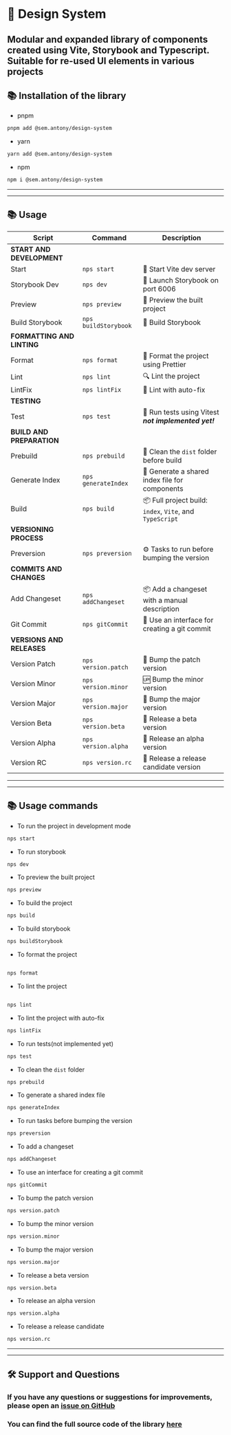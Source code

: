 # 🧱 Design System

## Modular and expanded library of components created using Vite, Storybook and Typescript. Suitable for re-used UI elements in various projects

## 📚 Installation of the library

* pnpm

```bash
pnpm add @sem.antony/design-system
```

* yarn

```bash
yarn add @sem.antony/design-system
```

* npm

```bash
npm i @sem.antony/design-system
```

***************************************************************************************************************

***************************************************************************************************************

## 📚 Usage

 
| Script                     | Command              | Description                                              |
|----------------------------|----------------------|----------------------------------------------------------|
| **START AND DEVELOPMENT**  |                      |                                                          |
| Start                      | `nps start`          | 🚀 Start Vite dev server                                 |
| Storybook Dev              | `nps dev`            | 📘 Launch Storybook on port 6006                         |
| Preview                    | `nps preview`        | 👀 Preview the built project                             |
| Build Storybook            | `nps buildStorybook` | 📘 Build Storybook                                       |
| **FORMATTING AND LINTING** |                      |                                                          |
| Format                     | `nps format`         | 🎨 Format the project using Prettier                     |
| Lint                       | `nps lint`           | 🔍 Lint the project                                      |
| LintFix                    | `nps lintFix`        | 🧹 Lint with auto-fix                                    |
| **TESTING**                |                      |                                                          |
| Test                       | `nps test`           | 🧪 Run tests using Vitest ***not implemented yet!***     |
| **BUILD AND PREPARATION**  |                      |                                                          |
| Prebuild                   | `nps prebuild`       | 🧨 Clean the `dist` folder before build                  |
| Generate Index             | `nps generateIndex`  | 📄 Generate a shared index file for components           |
| Build                      | `nps build`          | 📦 Full project build: `index`, `Vite`, and `TypeScript` |
| **VERSIONING PROCESS**     |                      |                                                          |
| Preversion                 | `nps preversion`     | ⚙️ Tasks to run before bumping the version               |
| **COMMITS AND CHANGES**    |                      |                                                          |
| Add Changeset              | `nps addChangeset`   | 📦 Add a changeset with a manual description             |
| Git Commit                 | `nps gitCommit`      | 📮 Use an interface for creating a git commit            |
| **VERSIONS AND RELEASES**  |                      |                                                          |
| Version Patch              | `nps version.patch`  | 🔖 Bump the patch version                                |
| Version Minor              | `nps version.minor`  | 🆙 Bump the minor version                                |
| Version Major              | `nps version.major`  | 🚀 Bump the major version                                |
| Version Beta               | `nps version.beta`   | 🧪 Release a beta version                                |
| Version Alpha              | `nps version.alpha`  | 🧬 Release an alpha version                              |
| Version RC                 | `nps version.rc`     | 🧪 Release a release candidate version                   |

----------------------------------------------------------------------------------------------------------------------------------

----------------------------------------------------------------------------------------------------------------------------------
## 📚 Usage commands

- To run the project in development mode

```bash
nps start
```

- To run storybook

```bash
nps dev
```

- To preview the built project

```bash
nps preview
```

- To build the project

```bash
nps build
```

- To build storybook

```bash
nps buildStorybook
```

- To format the project

```bash

nps format
```

- To lint the project

```bash

nps lint
```

- To lint the project with auto-fix

```bash
nps lintFix
```

- To run tests(not implemented yet)

```bash
nps test
```

- To clean the `dist` folder

```bash
nps prebuild
```

- To generate a shared index file

```bash
nps generateIndex
```

- To run tasks before bumping the version

```bash
nps preversion
```

- To add a changeset

```bash
nps addChangeset
```

- To use an interface for creating a git commit

```bash
nps gitCommit
```

- To bump the patch version

```bash
nps version.patch
```

- To bump the minor version

```bash
nps version.minor
```

- To bump the major version

```bash
nps version.major
```

- To release a beta version

```bash
nps version.beta
```

- To release an alpha version

```bash
nps version.alpha
```

- To release a release candidate

```bash
nps version.rc
```

----------------------------------------------------------------------------------------------------------------------------------

----------------------------------------------------------------------------------------------------------------------------------

## 🛠 Support and Questions

### If you have any questions or suggestions for improvements, please open an [issue on GitHub](https://github.com/SemAntony/design-system/issues)

### You can find the full source code of the library [here](https://github.com/SemAntony/design-system)
